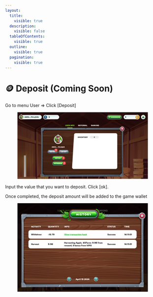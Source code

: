 ```yaml
---
layout:
  title:
    visible: true
  description:
    visible: false
  tableOfContents:
    visible: true
  outline:
    visible: true
  pagination:
    visible: true
---
```


# 🪙 Deposit (Coming Soon)

Go to menu User => Click \[Deposit]

<figure><img src="../../.gitbook/assets/withdraw.png" alt=""><figcaption></figcaption></figure>

Input the value that you want to deposit. Click \[ok].



Once completed, the deposit amount will be added to the game wallet

<figure><img src="../../.gitbook/assets/Screenshot 2024-05-02 154534.png" alt=""><figcaption></figcaption></figure>

<figure><img src="../../.gitbook/assets/image%20(4).png" alt=""><figcaption></figcaption></figure>
